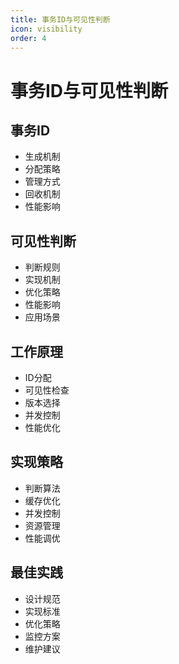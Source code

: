 ```yaml
---
title: 事务ID与可见性判断
icon: visibility
order: 4
---
```


# 事务ID与可见性判断

## 事务ID
- 生成机制
- 分配策略
- 管理方式
- 回收机制
- 性能影响

## 可见性判断
- 判断规则
- 实现机制
- 优化策略
- 性能影响
- 应用场景

## 工作原理
- ID分配
- 可见性检查
- 版本选择
- 并发控制
- 性能优化

## 实现策略
- 判断算法
- 缓存优化
- 并发控制
- 资源管理
- 性能调优

## 最佳实践
- 设计规范
- 实现标准
- 优化策略
- 监控方案
- 维护建议
